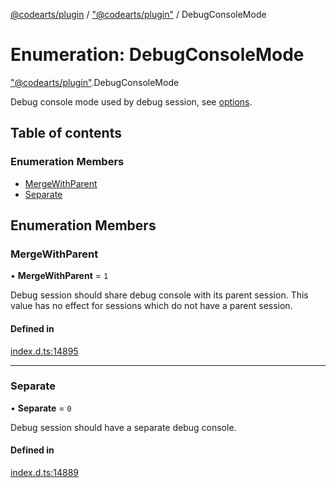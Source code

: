 [@codearts/plugin](../README.md) / ["@codearts/plugin"](../modules/_codearts_plugin_.md) / DebugConsoleMode

# Enumeration: DebugConsoleMode

["@codearts/plugin"](../modules/_codearts_plugin_.md).DebugConsoleMode

Debug console mode used by debug session, see [options](../interfaces/codearts_plugin_.DebugSessionOptions.md).

## Table of contents

### Enumeration Members

- [MergeWithParent](codearts_plugin_.DebugConsoleMode.md#mergewithparent)
- [Separate](codearts_plugin_.DebugConsoleMode.md#separate)

## Enumeration Members

### MergeWithParent

• **MergeWithParent** = ``1``

Debug session should share debug console with its parent session.
This value has no effect for sessions which do not have a parent session.

#### Defined in

[index.d.ts:14895](https://github.com/huaweicloud/cloudide-plugin-api/blob/4d28848/index.d.ts#L14895)

___

### Separate

• **Separate** = ``0``

Debug session should have a separate debug console.

#### Defined in

[index.d.ts:14889](https://github.com/huaweicloud/cloudide-plugin-api/blob/4d28848/index.d.ts#L14889)
